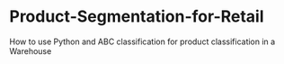 # Product-Segmentation-for-Retail
How to use Python and ABC classification for product classification in a Warehouse
